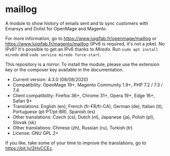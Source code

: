 # maillog

A module to show history of emails sent and to sync customers with Emarsys and Dolist for OpenMage and Magento.

For more information, go to https://www.luigifab.fr/openmage/maillog or https://www.luigifab.fr/magento/maillog (IPv6 is required, it's not a joke). No IPv6? It's possible to get an IPv6 thanks to *Miredo*. Run `sudo apt install miredo` and `sudo service miredo force-start`.

This repository is a mirror. To install the module, please use the extension key or the composer key available in the documentation.

- Current version: 4.3.0 (08/08/2020)
- Compatibility: OpenMage 19+, Magento Community 1.9+, PHP 7.2 / 7.3 / 7.4
- Client compatibility: Firefox 36+, Chrome 31+, Opera 19+, Edge 16+, Safari 9+
- Translations: English (en), French (fr-FR/fr-CA), German (de), Italian (it), Portuguese (pt-PT/pt-BR), Spanish (es)
- Other translations: Czech (cs), Dutch (nl), Japanese (ja), Polish (pl), Slovak (sk)
- Other translations: Chinese (zh), Russian (ru), Turkish (tr)
- License: GNU GPL 2+

If you like, take some of your time to improve the translations, go to https://bit.ly/2HyCCEc.
